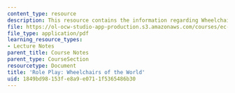 ```yaml
---
content_type: resource
description: This resource contains the information regarding Wheelchairs of the World.
file: https://ol-ocw-studio-app-production.s3.amazonaws.com/courses/ec-701j-d-lab-i-development-fall-2009/1849bd98153fe8a9e0711f5365486b30_MITEC_701JF09_act02chair_rp.pdf
file_type: application/pdf
learning_resource_types:
- Lecture Notes
parent_title: Course Notes
parent_type: CourseSection
resourcetype: Document
title: 'Role Play: Wheelchairs of the World'
uid: 1849bd98-153f-e8a9-e071-1f5365486b30
---
```

